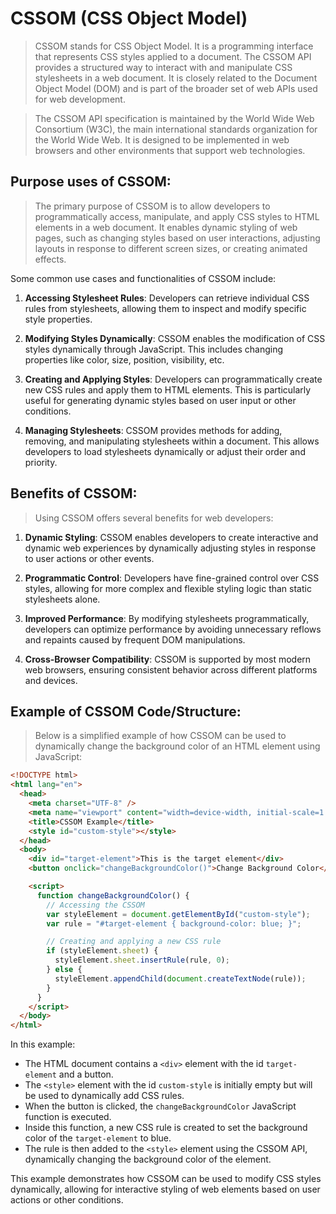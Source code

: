 # **CSSOM (CSS Object Model)**

> CSSOM stands for CSS Object Model. It is a programming interface that represents CSS styles applied to a document. The CSSOM API provides a structured way to interact with and manipulate CSS stylesheets in a web document. It is closely related to the Document Object Model (DOM) and is part of the broader set of web APIs used for web development.

> The CSSOM API specification is maintained by the World Wide Web Consortium (W3C), the main international standards organization for the World Wide Web. It is designed to be implemented in web browsers and other environments that support web technologies.

## **Purpose uses of CSSOM:**

> The primary purpose of CSSOM is to allow developers to programmatically access, manipulate, and apply CSS styles to HTML elements in a web document. It enables dynamic styling of web pages, such as changing styles based on user interactions, adjusting layouts in response to different screen sizes, or creating animated effects.

Some common use cases and functionalities of CSSOM include:

1. **Accessing Stylesheet Rules**: Developers can retrieve individual CSS rules from stylesheets, allowing them to inspect and modify specific style properties.

2. **Modifying Styles Dynamically**: CSSOM enables the modification of CSS styles dynamically through JavaScript. This includes changing properties like color, size, position, visibility, etc.

3. **Creating and Applying Styles**: Developers can programmatically create new CSS rules and apply them to HTML elements. This is particularly useful for generating dynamic styles based on user input or other conditions.

4. **Managing Stylesheets**: CSSOM provides methods for adding, removing, and manipulating stylesheets within a document. This allows developers to load stylesheets dynamically or adjust their order and priority.

## **Benefits of CSSOM:**

> Using CSSOM offers several benefits for web developers:

1. **Dynamic Styling**: CSSOM enables developers to create interactive and dynamic web experiences by dynamically adjusting styles in response to user actions or other events.

2. **Programmatic Control**: Developers have fine-grained control over CSS styles, allowing for more complex and flexible styling logic than static stylesheets alone.

3. **Improved Performance**: By modifying stylesheets programmatically, developers can optimize performance by avoiding unnecessary reflows and repaints caused by frequent DOM manipulations.

4. **Cross-Browser Compatibility**: CSSOM is supported by most modern web browsers, ensuring consistent behavior across different platforms and devices.

## **Example of CSSOM Code/Structure:**

> Below is a simplified example of how CSSOM can be used to dynamically change the background color of an HTML element using JavaScript:

```html
<!DOCTYPE html>
<html lang="en">
  <head>
    <meta charset="UTF-8" />
    <meta name="viewport" content="width=device-width, initial-scale=1.0" />
    <title>CSSOM Example</title>
    <style id="custom-style"></style>
  </head>
  <body>
    <div id="target-element">This is the target element</div>
    <button onclick="changeBackgroundColor()">Change Background Color</button>

    <script>
      function changeBackgroundColor() {
        // Accessing the CSSOM
        var styleElement = document.getElementById("custom-style");
        var rule = "#target-element { background-color: blue; }";

        // Creating and applying a new CSS rule
        if (styleElement.sheet) {
          styleElement.sheet.insertRule(rule, 0);
        } else {
          styleElement.appendChild(document.createTextNode(rule));
        }
      }
    </script>
  </body>
</html>
```

In this example:

- The HTML document contains a `<div>` element with the id `target-element` and a button.
- The `<style>` element with the id `custom-style` is initially empty but will be used to dynamically add CSS rules.
- When the button is clicked, the `changeBackgroundColor` JavaScript function is executed.
- Inside this function, a new CSS rule is created to set the background color of the `target-element` to blue.
- The rule is then added to the `<style>` element using the CSSOM API, dynamically changing the background color of the element.

This example demonstrates how CSSOM can be used to modify CSS styles dynamically, allowing for interactive styling of web elements based on user actions or other conditions.
